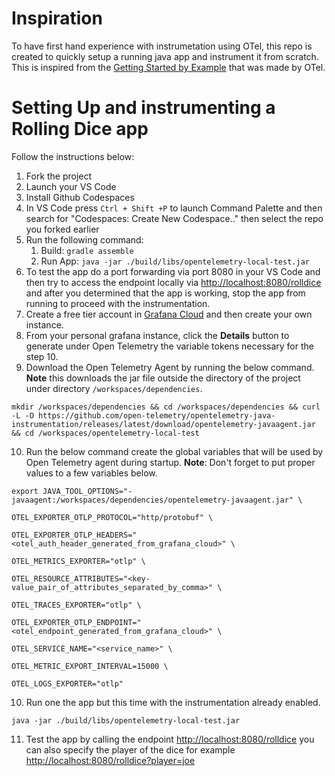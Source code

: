 # Inspiration
To have first hand experience with instrumetation using OTel, this repo is created to quickly setup a running java app and instrument it from scratch. This is inspired from the [Getting Started by Example](https://opentelemetry.io/docs/languages/java/getting-started/) that was made by OTel.

# Setting Up and instrumenting a Rolling Dice app
Follow the instructions below:
1. Fork the project
2. Launch your VS Code
3. Install Github Codespaces
4. In VS Code press `Ctrl + Shift +P` to launch Command Palette and then search for "Codespaces: Create New Codespace.." then select the repo you forked earlier
5. Run the following command:
    1. Build: `gradle assemble`
    2. Run App: `java -jar ./build/libs/opentelemetry-local-test.jar`
6. To test the app do a port forwarding via port 8080 in your VS Code and then try to access the endpoint locally via [http://localhost:8080/rolldice](http://localhost:8080/rolldice) and after you determined that the app is working, stop the app from running to proceed with the instrumentation.
7. Create a free tier account in [Grafana Cloud](https://grafana.com/products/cloud/) and then create your own instance.
8. From your personal grafana instance, click the **Details** button to generate under Open Telemetry the variable tokens necessary for the step 10.
9. Download the Open Telemetry Agent by running the below command. **Note** this downloads the jar file outside the directory of the project under directory `/workspaces/dependencies`.

`mkdir /workspaces/dependencies && cd /workspaces/dependencies && curl -L -O https://github.com/open-telemetry/opentelemetry-java-instrumentation/releases/latest/download/opentelemetry-javaagent.jar && cd /workspaces/opentelemetry-local-test`

10. Run the below command create the global variables that will be used by Open Telemetry agent during startup. **Note**: Don't forget to put proper values to a few variables below.

`export JAVA_TOOL_OPTIONS="-javaagent:/workspaces/dependencies/opentelemetry-javaagent.jar" \`

`OTEL_EXPORTER_OTLP_PROTOCOL="http/protobuf" \`

`OTEL_EXPORTER_OTLP_HEADERS="<otel_auth_header_generated_from_grafana_cloud>" \`

`OTEL_METRICS_EXPORTER="otlp" \`

`OTEL_RESOURCE_ATTRIBUTES="<key-value_pair_of_attributes_separated_by_comma>" \`

`OTEL_TRACES_EXPORTER="otlp" \`

`OTEL_EXPORTER_OTLP_ENDPOINT="<otel_endpoint_generated_from_grafana_cloud>" \`

`OTEL_SERVICE_NAME="<service_name>" \`

`OTEL_METRIC_EXPORT_INTERVAL=15000 \`

`OTEL_LOGS_EXPORTER="otlp" `

10. Run one the app but this time with the instrumentation already enabled.

`java -jar ./build/libs/opentelemetry-local-test.jar`

11. Test the app by calling the endpoint
[http://localhost:8080/rolldice](http://localhost:8080/rolldice) you can also specify the player of the dice for example [http://localhost:8080/rolldice?player=joe](http://localhost:8080/rolldice?player=joe)